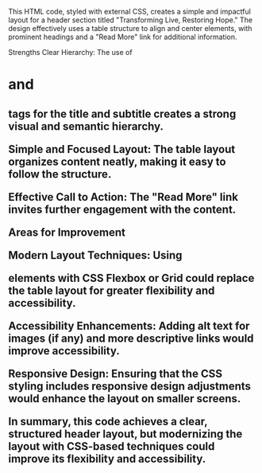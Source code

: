 This HTML code, styled with external CSS, creates a simple and impactful layout for a header section titled "Transforming Live, Restoring Hope." The design effectively uses a table structure to align and center elements, with prominent headings and a "Read More" link for additional information.

Strengths
Clear Hierarchy: The use of <h1> and <h2> tags for the title and subtitle creates a strong visual and semantic hierarchy.

Simple and Focused Layout: The table layout organizes content neatly, making it easy to follow the structure.

Effective Call to Action: The "Read More" link invites further engagement with the content.

Areas for Improvement

Modern Layout Techniques: Using <div> elements with CSS Flexbox or Grid could replace the table layout for 
greater flexibility and accessibility.

Accessibility Enhancements: Adding alt text for images (if any) and more descriptive links would improve accessibility.

Responsive Design: Ensuring that the CSS styling includes responsive design adjustments would enhance the layout on smaller screens.

In summary, this code achieves a clear, structured header layout, but modernizing the layout with CSS-based techniques could improve its flexibility and accessibility.
